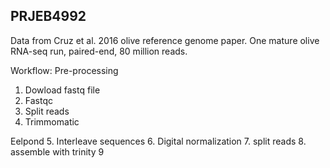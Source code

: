 ## PRJEB4992

Data from Cruz et al. 2016 olive reference genome paper. One mature olive RNA-seq run, paired-end, 80 million reads.

Workflow: Pre-processing
1. Dowload fastq file
2. Fastqc
3. Split reads
4. Trimmomatic

Eelpond
5. Interleave sequences
6. Digital normalization
7. split reads
8. assemble with trinity
9
